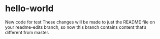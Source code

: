 # hello-world
New code for test 
These changes will be made to just the README file on your readme-edits branch, so now this branch contains content that’s different from master.
